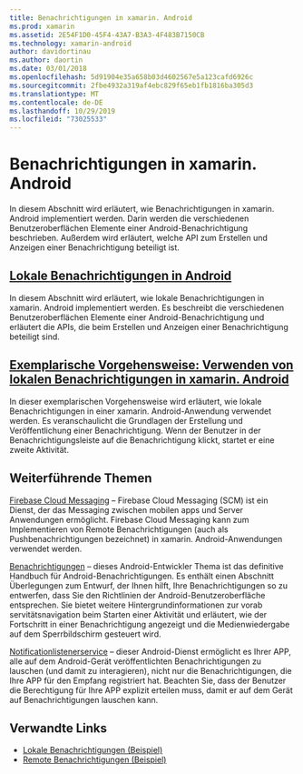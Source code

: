 ```yaml
---
title: Benachrichtigungen in xamarin. Android
ms.prod: xamarin
ms.assetid: 2E54F1D0-45F4-43A7-B3A3-4F483B7150CB
ms.technology: xamarin-android
author: davidortinau
ms.author: daortin
ms.date: 03/01/2018
ms.openlocfilehash: 5d91904e35a658b03d4602567e5a123cafd6926c
ms.sourcegitcommit: 2fbe4932a319af4ebc829f65eb1fb1816ba305d3
ms.translationtype: MT
ms.contentlocale: de-DE
ms.lasthandoff: 10/29/2019
ms.locfileid: "73025533"
---
```

# <a name="notifications-in-xamarinandroid"></a>Benachrichtigungen in xamarin. Android

In diesem Abschnitt wird erläutert, wie Benachrichtigungen in xamarin. Android implementiert werden. Darin werden die verschiedenen Benutzeroberflächen Elemente einer Android-Benachrichtigung beschrieben. Außerdem wird erläutert, welche API zum Erstellen und Anzeigen einer Benachrichtigung beteiligt ist.

## <a name="local-notifications-in-androidlocal-notificationsmd"></a>[Lokale Benachrichtigungen in Android](local-notifications.md)

In diesem Abschnitt wird erläutert, wie lokale Benachrichtigungen in xamarin. Android implementiert werden. Es beschreibt die verschiedenen Benutzeroberflächen Elemente einer Android-Benachrichtigung und erläutert die APIs, die beim Erstellen und Anzeigen einer Benachrichtigung beteiligt sind.

## <a name="walkthrough---using-local-notifications-in-xamarinandroidlocal-notifications-walkthroughmd"></a>[Exemplarische Vorgehensweise: Verwenden von lokalen Benachrichtigungen in xamarin. Android](local-notifications-walkthrough.md)  

In dieser exemplarischen Vorgehensweise wird erläutert, wie lokale Benachrichtigungen in einer xamarin. Android-Anwendung verwendet werden. Es veranschaulicht die Grundlagen der Erstellung und Veröffentlichung einer Benachrichtigung. Wenn der Benutzer in der Benachrichtigungsleiste auf die Benachrichtigung klickt, startet er eine zweite Aktivität. 

## <a name="further-reading"></a>Weiterführende Themen

[Firebase Cloud Messaging](~/android/data-cloud/google-messaging/firebase-cloud-messaging.md) &ndash; Firebase Cloud Messaging (SCM) ist ein Dienst, der das Messaging zwischen mobilen apps und Server Anwendungen ermöglicht. Firebase Cloud Messaging kann zum Implementieren von Remote Benachrichtigungen (auch als Pushbenachrichtigungen bezeichnet) in xamarin. Android-Anwendungen verwendet werden.

[Benachrichtigungen](https://developer.android.com/guide/topics/ui/notifiers/notifications.html) &ndash; dieses Android-Entwickler Thema ist das definitive Handbuch für Android-Benachrichtigungen. Es enthält einen Abschnitt Überlegungen zum Entwurf, der Ihnen hilft, Ihre Benachrichtigungen so zu entwerfen, dass Sie den Richtlinien der Android-Benutzeroberfläche entsprechen. Sie bietet weitere Hintergrundinformationen zur vorab servitätsnavigation beim Starten einer Aktivität und erläutert, wie der Fortschritt in einer Benachrichtigung angezeigt und die Medienwiedergabe auf dem Sperrbildschirm gesteuert wird.

[Notificationlistenerservice](xref:Android.Service.Notification.NotificationListenerService) &ndash; dieser Android-Dienst ermöglicht es Ihrer APP, alle auf dem Android-Gerät veröffentlichten Benachrichtigungen zu lauschen (und damit zu interagieren), nicht nur die Benachrichtigungen, die Ihre APP für den Empfang registriert hat.
Beachten Sie, dass der Benutzer die Berechtigung für Ihre APP explizit erteilen muss, damit er auf dem Gerät auf Benachrichtigungen lauschen kann.

## <a name="related-links"></a>Verwandte Links

- [Lokale Benachrichtigungen (Beispiel)](https://docs.microsoft.com/samples/xamarin/monodroid-samples/localnotifications)
- [Remote Benachrichtigungen (Beispiel)](https://docs.microsoft.com/samples/xamarin/monodroid-samples/remotenotifications)
